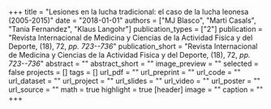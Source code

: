 +++
title = "Lesiones en la lucha tradicional: el caso de la lucha leonesa (2005-2015)"
date = "2018-01-01"
authors = ["MJ Blasco", "Marti Casals", "Tania Fernandez", "Klaus Langohr"]
publication_types = ["2"]
publication = "Revista Internacional de Medicina y Ciencias de la Actividad Fisica y del Deporte, (18), 72, _pp. 723--736_"
publication_short = "Revista Internacional de Medicina y Ciencias de la Actividad Fisica y del Deporte, (18), 72, _pp. 723--736_"
abstract = ""
abstract_short = ""
image_preview = ""
selected = false
projects = []
tags = []
url_pdf = ""
url_preprint = ""
url_code = ""
url_dataset = ""
url_project = ""
url_slides = ""
url_video = ""
url_poster = ""
url_source = ""
math = true
highlight = true
[header]
image = ""
caption = ""
+++
